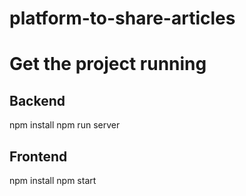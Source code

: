 # platform-to-share-articles

# Get the project running
<h2>Backend</h2>
npm install
npm run server
<h2>Frontend</h2>
npm install
npm start
